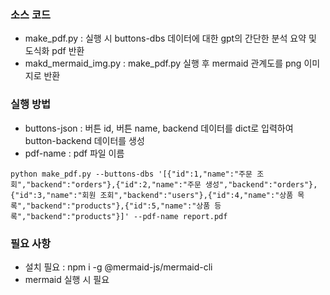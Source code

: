 ### 소스 코드
- make_pdf.py : 실행 시 buttons-dbs 데이터에 대한 gpt의 간단한 분석 요약 및 도식화 pdf 반환
- makd_mermaid_img.py : make_pdf.py 실행 후 mermaid 관계도를 png 이미지로 반환

### 실행 방법
- buttons-json : 버튼 id, 버튼 name, backend 데이터를 dict로 입력하여 button-backend 데이터를 생성
- pdf-name : pdf 파일 이름
```
python make_pdf.py --buttons-dbs '[{"id":1,"name":"주문 조회","backend":"orders"},{"id":2,"name":"주문 생성","backend":"orders"},{"id":3,"name":"회원 조회","backend":"users"},{"id":4,"name":"상품 목록","backend":"products"},{"id":5,"name":"상품 등록","backend":"products"}]' --pdf-name report.pdf
```

### 필요 사항
- 설치 필요 : npm i -g @mermaid-js/mermaid-cli
- mermaid 실행 시 필요
